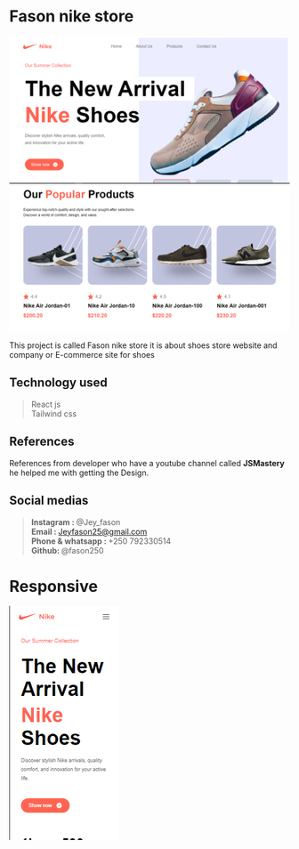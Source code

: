 # Fason nike store

<img src="./src/assets/images/final1.PNG">
<img src="./src/assets/images/final2.PNG">


This project is called Fason nike store it is about shoes store website and company or E-commerce site for shoes

## Technology used
>React js <br>
>Tailwind css

## References 

References from developer who have a youtube channel called <b>JSMastery </b> he helped me with getting the Design.

## Social medias
><b>Instagram : </b> @Jey_fason <br>
><b>Email : </b> Jeyfason25@gmail.com <br>
><b>Phone & whatsapp : </b> +250 792330514 <br>
><b>Github: </b> @fason250 

# Responsive 

<img src="./src/assets/images/final5 -m.PNG">
